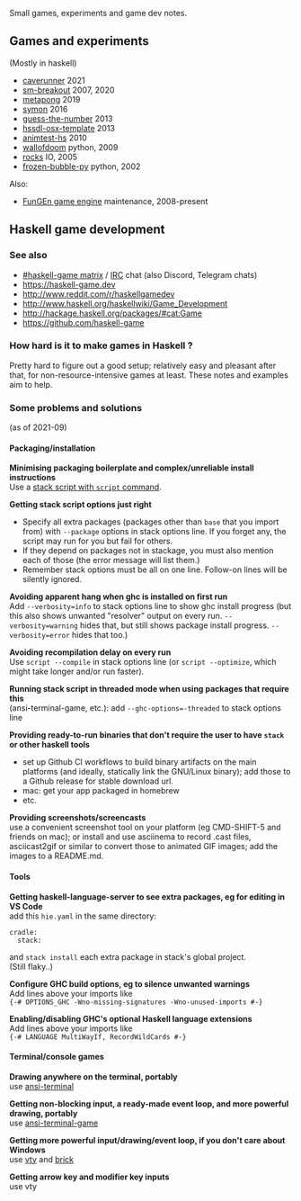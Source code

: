 Small games, experiments and game dev notes.

## Games and experiments

(Mostly in haskell)

- [caverunner](caverunner) 2021
- [sm-breakout](https://github.com/simonmichael/sm-breakout) 2007, 2020
- [metapong](https://github.com/simonmichael/metapong) 2019
- [symon](https://github.com/simonmichael/symon) 2016
- [guess-the-number](https://hub.darcs.net/simon/guess-the-number/browse/guess-the-number.hs) 2013
- [hssdl-osx-template](https://hub.darcs.net/simon/hssdl-osx-template) 2013
- [animtest-hs](https://hub.darcs.net/simon/animtest-hs) 2010
- [wallofdoom](https://hub.darcs.net/simon/wallofdoom) python, 2009
- [rocks](https://hub.darcs.net/simon/rocks) IO, 2005
- [frozen-bubble-py](https://hub.darcs.net/simon/frozen-bubble-py) python, 2002

Also:

- [FunGEn game engine](https://github.com/haskell-game/fungen) maintenance, 2008-present

## Haskell game development

### See also

- [#haskell-game matrix](https://matrix.to/#/#haskell-game:matrix.org) / [IRC](https://web.libera.chat/#haskell-game) chat (also Discord, Telegram chats)
- https://haskell-game.dev
- http://www.reddit.com/r/haskellgamedev
- http://www.haskell.org/haskellwiki/Game_Development
- http://hackage.haskell.org/packages/#cat:Game
- https://github.com/haskell-game

### How hard is it to make games in Haskell ?

Pretty hard to figure out a good setup; relatively easy and pleasant after that,
for non-resource-intensive games at least.
These notes and examples aim to help.

### Some problems and solutions

(as of 2021-09)

#### Packaging/installation

**Minimising packaging boilerplate and complex/unreliable install instructions**\
Use a [stack script with `script` command](https://docs.haskellstack.org/en/stable/GUIDE/#script-interpreter).

**Getting stack script options just right**
- Specify all extra packages (packages other than `base` that you import from)
  with `--package` options in stack options line.
  If you forget any, the script may run for you but fail for others.
- If they depend on packages not in stackage, you must also mention each of those
  (the error message will list them.)
- Remember stack options must be all on one line. 
  Follow-on lines will be silently ignored.

**Avoiding apparent hang when ghc is installed on first run**\
Add `--verbosity=info` to stack options line to show ghc install progress
(but this also shows unwanted "resolver" output on every run.
`--verbosity=warning` hides that, but still shows package install progress.
`--verbosity=error` hides that too.)

**Avoiding recompilation delay on every run**\
Use `script --compile` in stack options line
(or `script --optimize`, which might take longer and/or run faster).

**Running stack script in threaded mode when using packages that require this**\
(ansi-terminal-game, etc.):  add `--ghc-options=-threaded` to stack options line

**Providing ready-to-run binaries that don't require the user to have `stack` or other haskell tools**
- set up Github CI workflows to build binary artifacts on the main platforms 
  (and ideally, statically link the GNU/Linux binary);
  add those to a Github release for stable download url.
- mac: get your app packaged in homebrew
- etc.

**Providing screenshots/screencasts**\
use a convenient screenshot tool on your platform (eg CMD-SHIFT-5 and friends on mac);
or install and use asciinema to record .cast files,
asciicast2gif or similar to convert those to animated GIF images;
add the images to a README.md.

#### Tools

**Getting haskell-language-server to see extra packages, eg for editing in VS Code**\
add this `hie.yaml` in the same directory:
```
cradle:
  stack:
```
and `stack install` each extra package in stack's global project.\
(Still flaky..)

**Configure GHC build options, eg to silence unwanted warnings**\
Add lines above your imports like\
`{-# OPTIONS_GHC -Wno-missing-signatures -Wno-unused-imports #-}`

**Enabling/disabling GHC's optional Haskell language extensions**\
Add lines above your imports like\
`{-# LANGUAGE MultiWayIf, RecordWildCards #-}`

#### Terminal/console games

**Drawing anywhere on the terminal, portably**\
use [ansi-terminal](https://hackage.haskell.org/package/ansi-terminal)

**Getting non-blocking input, a ready-made event loop, and more powerful drawing, portably**\
use [ansi-terminal-game](https://hackage.haskell.org/package/ansi-terminal-game)

**Getting more powerful input/drawing/event loop, if you don't care about Windows**\
use [vty](https://hackage.haskell.org/package/vty) and [brick](https://hackage.haskell.org/package/brick)

**Getting arrow key and modifier key inputs**\
use vty
